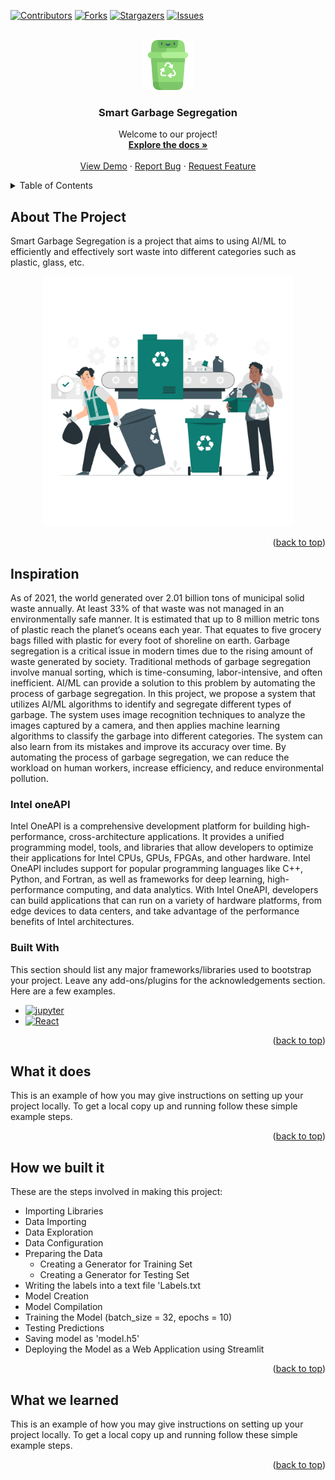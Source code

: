 <a name="readme-top"></a>
  [![Contributors][contributors-shield]][contributors-url]
  [![Forks][forks-shield]][forks-url]
  [![Stargazers][stars-shield]][stars-url]
  [![Issues][issues-shield]][issues-url]

<!-- PROJECT LOGO -->
<br />
<div align="center">
  <a href="https://github.com/raison024/Smart-Garbage-Segregation">
    <img src="images/logo.png" alt="Logo" width="80" height="80">
  </a>

  <h3 align="center">Smart Garbage Segregation</h3>

  <p align="center">
    Welcome to our project!
    <br />
    <a href="https://github.com/raison024/Smart-Garbage-Segregation"><strong>Explore the docs »</strong></a>
    <br />
    <br />
    <a href="https://github.com/raison024/Smart-Garbage-Segregation">View Demo</a>
    ·
    <a href="https://github.com/raison024/Smart-Garbage-Segregation/issues">Report Bug</a>
    ·
    <a href="https://github.com/raison024/Smart-Garbage-Segregation/issues">Request Feature</a>
  </p>
</div>



<!-- TABLE OF CONTENTS -->
<details>
  <summary>Table of Contents</summary>
  <ol>
    <li>
      <a href="#about-the-project">About the Project</a>
      <ul>
        <li><a href="#inspiration">Inspiration</a></li>
        <li><a href="#intel-oneapi">Intel OneAPI</a></li>
        <li><a href="#built-with">Built With</a></li>
      </ul>
    </li>
    <li><a href="#what-it-does">What it does</a></li>
    <li><a href="#how-we-built-it">How we built it</a></li>
    <li><a href="#what-we-learned">What we learned</a></li>
  </ol>
</details>



<!-- ABOUT THE PROJECT -->
## About The Project
Smart Garbage Segregation is a project that aims to using AI/ML to efficiently and effectively sort waste into different categories such as plastic, glass, etc.
<div align="center">
  <img src="images/Home-img.png" alt="png" width="400" height="400">
</div>
<p align="right">(<a href="#readme-top">back to top</a>)</p>


## Inspiration
As of 2021, the world generated over 2.01 billion tons of municipal solid waste annually. At least 33% of that waste was not managed in an environmentally safe manner. It is estimated that up to 8 million metric tons of plastic reach the planet’s oceans each year. That equates to five grocery bags filled with plastic for every foot of shoreline on earth. Garbage segregation is a critical issue in modern times due to the rising amount of waste generated by society. Traditional methods of garbage segregation involve manual sorting, which is time-consuming, labor-intensive, and often inefficient. AI/ML can provide a solution to this problem by automating the process of garbage segregation. In this project, we propose a system that utilizes AI/ML algorithms to identify and segregate different types of garbage. The system uses image recognition techniques to analyze the images captured by a camera, and then applies machine learning algorithms to classify the garbage into different categories. The system can also learn from its mistakes and improve its accuracy over time. By automating the process of garbage segregation, we can reduce the workload on human workers, increase efficiency, and reduce environmental pollution.

### Intel oneAPI
Intel OneAPI is a comprehensive development platform for building high-performance, cross-architecture applications. It provides a unified programming model, tools, and libraries that allow developers to optimize their applications for Intel CPUs, GPUs, FPGAs, and other hardware. Intel OneAPI includes support for popular programming languages like C++, Python, and Fortran, as well as frameworks for deep learning, high-performance computing, and data analytics. With Intel OneAPI, developers can build applications that can run on a variety of hardware platforms, from edge devices to data centers, and take advantage of the performance benefits of Intel architectures.

### Built With

This section should list any major frameworks/libraries used to bootstrap your project. Leave any add-ons/plugins for the acknowledgements section. Here are a few examples.

* [![jupyter][jupyter]][jupyter-url]
* [![React][React.js]][React-url]

<p align="right">(<a href="#readme-top">back to top</a>)</p>



<!-- What it does -->
## What it does
This is an example of how you may give instructions on setting up your project locally.
To get a local copy up and running follow these simple example steps.

<p align="right">(<a href="#readme-top">back to top</a>)</p>

## How we built it
These are the steps involved in making this project: 
* Importing Libraries
* Data Importing
* Data Exploration
* Data Configuration
* Preparing the Data
  * Creating a Generator for Training Set
  * Creating a Generator for Testing Set
* Writing the labels into a text file 'Labels.txt
* Model Creation
* Model Compilation
* Training the Model (batch_size = 32, epochs = 10)
* Testing Predictions
* Saving model as 'model.h5'
* Deploying the Model as a Web Application using Streamlit

<p align="right">(<a href="#readme-top">back to top</a>)</p>

## What we learned
This is an example of how you may give instructions on setting up your project locally.
To get a local copy up and running follow these simple example steps.

<p align="right">(<a href="#readme-top">back to top</a>)</p>


<!-- MARKDOWN LINKS & IMAGES -->
<!-- https://www.markdownguide.org/basic-syntax/#reference-style-links -->
[contributors-shield]: https://img.shields.io/github/contributors/raison024/Smart-Garbage-Segregation.svg?style=for-the-badge
[contributors-url]: https://github.com/raison024/Smart-Garbage-Segregation/graphs/contributors
[forks-shield]: https://img.shields.io/github/forks/raison024/Smart-Garbage-Segregation.svg?style=for-the-badge
[forks-url]: https://github.com/raison024/Smart-Garbage-Segregation/network/members
[stars-shield]: https://img.shields.io/github/stars/raison024/Smart-Garbage-Segregation.svg?style=for-the-badge
[stars-url]: https://github.com/raison024/Smart-Garbage-Segregation/stargazers
[issues-shield]: https://img.shields.io/github/issues/raison024/Smart-Garbage-Segregation.svg?style=for-the-badge
[issues-url]: https://github.com/raison024/Smart-Garbage-Segregation/issues

[product-screenshot]: images/screenshot.png

[jupyter]: https://img.shields.io/badge/jupyter-da5b0b&logoColor=white
[jupyter-url]: https://jupyter.org/
[React.js]: https://img.shields.io/badge/React-20232A?style=for-the-badge&logo=react&logoColor=61DAFB
[React-url]: https://reactjs.org/

